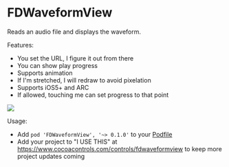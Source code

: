 FDWaveformView
==============

Reads an audio file and displays the waveform.

Features:

  * You set the URL, I figure it out from there
  * You can show play progress
  * Supports animation
  * If I'm stretched, I will redraw to avoid pixelation
  * Supports iOS5+ and ARC
  * If allowed, touching me can set progress to that point

<img src="http://i.imgur.com/ZfSpUw3.png">

Usage:

  * Add `pod 'FDWaveformView', '~> 0.1.0'` to your <a href="https://github.com/AFNetworking/AFNetworking/wiki/Getting-Started-with-AFNetworking">Podfile</a>
  * Add your project to "I USE THIS" at https://www.cocoacontrols.com/controls/fdwaveformview to keep more project updates coming

